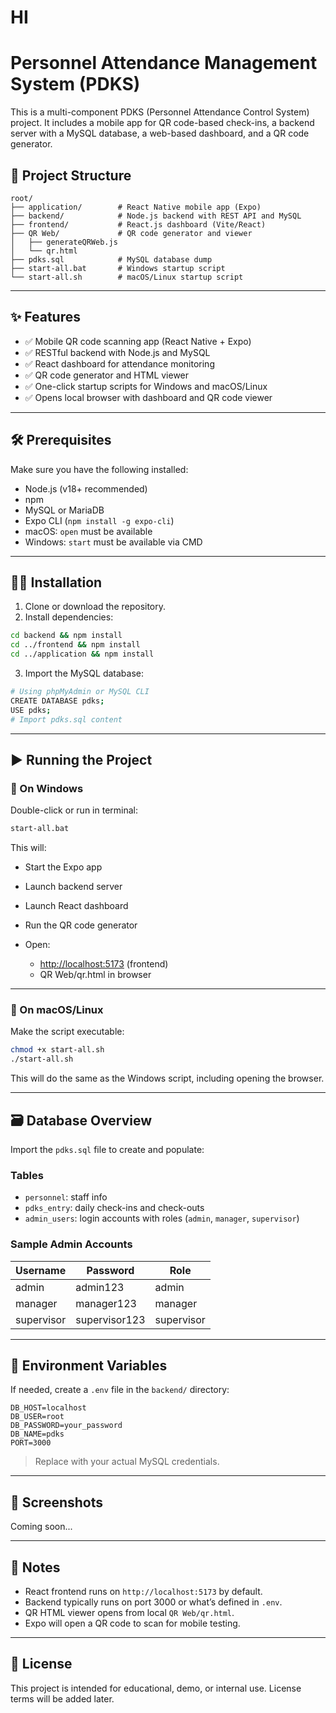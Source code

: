 # HI

# Personnel Attendance Management System (PDKS)

This is a multi-component PDKS (Personnel Attendance Control System) project. It includes a mobile app for QR code-based check-ins, a backend server with a MySQL database, a web-based dashboard, and a QR code generator.

## 📁 Project Structure

```
root/
├── application/        # React Native mobile app (Expo)
├── backend/            # Node.js backend with REST API and MySQL
├── frontend/           # React.js dashboard (Vite/React)
├── QR Web/             # QR code generator and viewer
│   ├── generateQRWeb.js
│   └── qr.html
├── pdks.sql            # MySQL database dump
├── start-all.bat       # Windows startup script
└── start-all.sh        # macOS/Linux startup script
```

---

## ✨ Features

* ✅ Mobile QR code scanning app (React Native + Expo)
* ✅ RESTful backend with Node.js and MySQL
* ✅ React dashboard for attendance monitoring
* ✅ QR code generator and HTML viewer
* ✅ One-click startup scripts for Windows and macOS/Linux
* ✅ Opens local browser with dashboard and QR code viewer

---

## 🛠️ Prerequisites

Make sure you have the following installed:

* Node.js (v18+ recommended)
* npm
* MySQL or MariaDB
* Expo CLI (`npm install -g expo-cli`)
* macOS: `open` must be available
* Windows: `start` must be available via CMD

---

## 🧑‍💼 Installation

1. Clone or download the repository.
2. Install dependencies:

```bash
cd backend && npm install
cd ../frontend && npm install
cd ../application && npm install
```

3. Import the MySQL database:

```bash
# Using phpMyAdmin or MySQL CLI
CREATE DATABASE pdks;
USE pdks;
# Import pdks.sql content
```

---

## ▶️ Running the Project

### 🫯 On Windows

Double-click or run in terminal:

```bash
start-all.bat
```

This will:

* Start the Expo app
* Launch backend server
* Launch React dashboard
* Run the QR code generator
* Open:

  * [http://localhost:5173](http://localhost:5173) (frontend)
  * QR Web/qr.html in browser

---

### 🍎 On macOS/Linux

Make the script executable:

```bash
chmod +x start-all.sh
./start-all.sh
```

This will do the same as the Windows script, including opening the browser.

---

## 🗃️ Database Overview

Import the `pdks.sql` file to create and populate:

### Tables

* `personnel`: staff info
* `pdks_entry`: daily check-ins and check-outs
* `admin_users`: login accounts with roles (`admin`, `manager`, `supervisor`)

### Sample Admin Accounts

| Username   | Password      | Role       |
| ---------- | ------------- | ---------- |
| admin      | admin123      | admin      |
| manager    | manager123    | manager    |
| supervisor | supervisor123 | supervisor |

---

## 🔐 Environment Variables

If needed, create a `.env` file in the `backend/` directory:

```env
DB_HOST=localhost
DB_USER=root
DB_PASSWORD=your_password
DB_NAME=pdks
PORT=3000
```

> Replace with your actual MySQL credentials.

---

## 📸 Screenshots

Coming soon...

---

## 📌 Notes

* React frontend runs on `http://localhost:5173` by default.
* Backend typically runs on port 3000 or what’s defined in `.env`.
* QR HTML viewer opens from local `QR Web/qr.html`.
* Expo will open a QR code to scan for mobile testing.

---

## 📄 License

This project is intended for educational, demo, or internal use. License terms will be added later.
